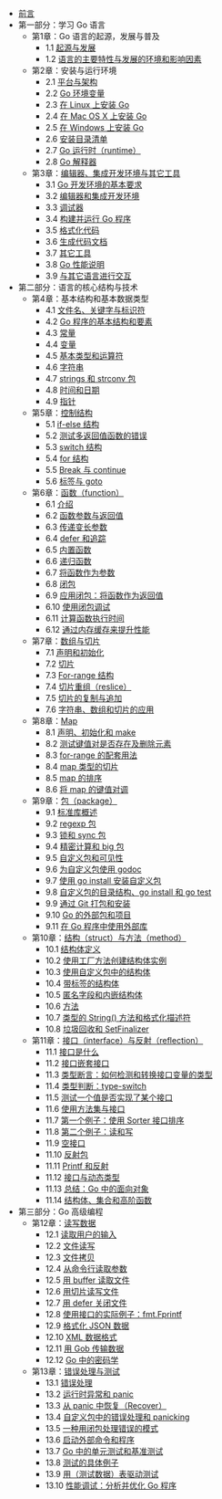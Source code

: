 
- [前言](preface.md)
- 第一部分：学习 Go 语言
    - 第1章：Go 语言的起源，发展与普及
        - 1.1 [起源与发展](01.1.md)
	    - 1.2 [语言的主要特性与发展的环境和影响因素](01.2.md)
    - 第2章：安装与运行环境
	    - 2.1 [平台与架构](02.1.md)
	    - 2.2 [Go 环境变量](02.2.md)
	    - 2.3 [在 Linux 上安装 Go](02.3.md)
	    - 2.4 [在 Mac OS X 上安装 Go](02.4.md)
	    - 2.5 [在 Windows 上安装 Go](02.5.md)
	    - 2.6 [安装目录清单](02.6.md)
	    - 2.7 [Go 运行时（runtime）](02.7.md)
	    - 2.8 [Go 解释器](02.8.md)
    - 第3章：[编辑器、集成开发环境与其它工具](03.0.md)
	    - 3.1 [Go 开发环境的基本要求](03.1.md)
	    - 3.2 [编辑器和集成开发环境](03.2.md)
	    - 3.3 [调试器](03.3.md)
	    - 3.4 [构建并运行 Go 程序](03.4.md)
	    - 3.5 [格式化代码](03.5.md)
	    - 3.6 [生成代码文档](03.6.md)
	    - 3.7 [其它工具](03.7.md)
	    - 3.8 [Go 性能说明](03.8.md)
	    - 3.9 [与其它语言进行交互](03.9.md)
- 第二部分：语言的核心结构与技术
    - 第4章：基本结构和基本数据类型
	    - 4.1 [文件名、关键字与标识符](04.1.md)
	    - 4.2 [Go 程序的基本结构和要素](04.2.md)
	    - 4.3 [常量](04.3.md)
	    - 4.4 [变量](04.4.md)
	    - 4.5 [基本类型和运算符](04.5.md)
	    - 4.6 [字符串](04.6.md)
	    - 4.7 [strings 和 strconv 包](04.7.md)
	    - 4.8 [时间和日期](04.8.md)
	    - 4.9 [指针](04.9.md)
    - 第5章：[控制结构](05.0.md)
	    - 5.1 [if-else 结构](05.1.md)
	    - 5.2 [测试多返回值函数的错误](05.2.md)
	    - 5.3 [switch 结构](05.3.md)
	    - 5.4 [for 结构](05.4.md)
	    - 5.5 [Break 与 continue](05.5.md)
	    - 5.6 [标签与 goto](05.6.md)
    - 第6章：[函数（function）](06.0.md)
	    - 6.1 [介绍](06.1.md)
	    - 6.2 [函数参数与返回值](06.2.md)
	    - 6.3 [传递变长参数](06.3.md)
	    - 6.4 [defer 和追踪](06.4.md)
	    - 6.5 [内置函数](06.5.md)
	    - 6.6 [递归函数](06.6.md)
	    - 6.7 [将函数作为参数](06.7.md)
	    - 6.8 [闭包](06.8.md)
	    - 6.9 [应用闭包：将函数作为返回值](06.9.md)
	    - 6.10 [使用闭包调试](06.10.md)
	    - 6.11 [计算函数执行时间](06.11.md)
	    - 6.12 [通过内存缓存来提升性能](06.12.md)
    - 第7章：[数组与切片](07.0.md)
	    - 7.1 [声明和初始化](07.1.md)
	    - 7.2 [切片](07.2.md)
	    - 7.3 [For-range 结构](07.3.md)
	    - 7.4 [切片重组（reslice）](07.4.md)
	    - 7.5 [切片的复制与追加](07.5.md)
		- 7.6 [字符串、数组和切片的应用](07.6.md)
	- 第8章：[Map](08.0.md)
		- 8.1 [声明、初始化和 make](08.1.md)
		- 8.2 [测试键值对是否存在及删除元素](08.2.md)
		- 8.3 [for-range 的配套用法](08.3.md)
		- 8.4 [map 类型的切片](08.4.md)
		- 8.5 [map 的排序](08.5.md)
		- 8.6 [将 map 的键值对调](08.6.md)
	- 第9章：[包（package）](09.0.md)
		- 9.1 [标准库概述](09.1.md)
		- 9.2 [regexp 包](09.2.md)
		- 9.3 [锁和 sync 包](09.3.md)
		- 9.4 [精密计算和 big 包](09.4.md)
		- 9.5 [自定义包和可见性](09.5.md)
		- 9.6 [为自定义包使用 godoc](09.6.md)
		- 9.7 [使用 go install 安装自定义包](09.7.md)
		- 9.8 [自定义包的目录结构、go install 和 go test](09.8.md)
		- 9.9 [通过 Git 打包和安装](09.9.md)
		- 9.10 [Go 的外部包和项目](09.10.md)
		- 9.11 [在 Go 程序中使用外部库](09.11.md)
	- 第10章：[结构（struct）与方法（method）](10.0.md)
	    - 10.1 [结构体定义](10.1.md)
	    - 10.2 [使用工厂方法创建结构体实例](10.2.md)
	    - 10.3 [使用自定义包中的结构体](10.3.md)
	    - 10.4 [带标签的结构体](10.4.md)
	    - 10.5 [匿名字段和内嵌结构体](10.5.md)
	    - 10.6 [方法](10.6.md)
	    - 10.7 [类型的 String() 方法和格式化描述符](10.7.md)
	    - 10.8 [垃圾回收和 SetFinalizer](10.8.md)
	- 第11章：[接口（interface）与反射（reflection）](11.0.md)
	    - 11.1 [接口是什么](11.1.md)
	    - 11.2 [接口嵌套接口](11.2.md)
	    - 11.3 [类型断言：如何检测和转换接口变量的类型](11.3.md)
	    - 11.4 [类型判断：type-switch](11.4.md)
	    - 11.5 [测试一个值是否实现了某个接口](11.5.md)
	    - 11.6 [使用方法集与接口](11.6.md)
	    - 11.7 [第一个例子：使用 Sorter 接口排序](11.7.md)
	    - 11.8 [第二个例子：读和写](11.8.md)
	    - 11.9 [空接口](11.9.md)
        - 11.10 [反射包](11.10.md)
        - 11.11 [Printf 和反射](11.11.md)
        - 11.12 [接口与动态类型](11.12.md)
        - 11.13 [总结：Go 中的面向对象](11.13.md)
        - 11.14 [结构体、集合和高阶函数](11.14.md)
- 第三部分：Go 高级编程
    - 第12章：[读写数据](12.0.md)
        - 12.1 [读取用户的输入](12.1.md)
        - 12.2 [文件读写](12.2.md)
        - 12.3 [文件拷贝](12.3.md)
        - 12.4 [从命令行读取参数](12.4.md)
        - 12.5 [用 buffer 读取文件](12.5.md)
        - 12.6 [用切片读写文件](12.6.md)
        - 12.7 [用 defer 关闭文件](12.7.md)
        - 12.8 [使用接口的实际例子：fmt.Fprintf](12.8.md)
        - 12.9 [格式化 JSON 数据](12.9.md)
        - 12.10 [XML 数据格式](12.10.md)
        - 12.11 [用 Gob 传输数据](12.11.md)
        - 12.12 [Go 中的密码学](12.12.md)
    - 第13章：[错误处理与测试](13.0.md)
        - 13.1 [错误处理](13.1.md)
        - 13.2 [运行时异常和 panic](13.2.md)
        - 13.3 [从 panic 中恢复（Recover）](13.3.md)
        - 13.4 [自定义包中的错误处理和 panicking](13.4.md)
        - 13.5 [一种用闭包处理错误的模式](13.5.md)
        - 13.6 [启动外部命令和程序](13.6.md)
        - 13.7 [Go 中的单元测试和基准测试](13.7.md)
        - 13.8 [测试的具体例子](13.8.md)
        - 13.9 [用（测试数据）表驱动测试](13.9.md)
        - 13.10 [性能调试：分析并优化 Go 程序](13.10.md)
